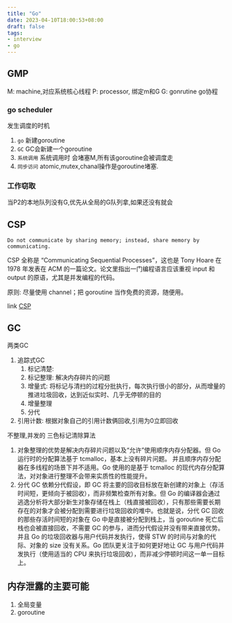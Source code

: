 ```yaml
---
title: "Go"
date: 2023-04-10T18:00:53+08:00
draft: false
tags:
- interview 
- go
---
```


## GMP

M: machine,对应系统核心线程
P: processor, 绑定m和G
G: gonrutine go协程



### go scheduler
发生调度的时机

1. `go` 新建goroutine
2. `GC` GC会新建一个goroutine
3. `系统调用` 系统调用时 会堵塞M,所有该goroutine会被调度走
4. `同步访问` atomic,mutex,chanal操作是goroutine堵塞.

### 工作窃取
当P2的本地队列没有G,优先从全局的G队列拿,如果还没有就会


## CSP
`Do not communicate by sharing memory; instead, share memory by communicating.`

CSP 全称是 “Communicating Sequential Processes”，这也是 Tony Hoare 在 1978 年发表在 ACM 的一篇论文。论文里指出一门编程语言应该重视 input 和 output 的原语，尤其是并发编程的代码。

原则: 尽量使用 channel；把 goroutine 当作免费的资源，随便用。

link [CSP](https://golang.design/go-questions/channel/csp/)


## GC
两类GC
1. 追踪式GC
   1. 标记清楚: 
   2. 标记整理: 解决内存碎片的问题
   3. 增量式: 将标记与清扫的过程分批执行，每次执行很小的部分，从而增量的推进垃圾回收，达到近似实时、几乎无停顿的目的
   4. 增量整理
   5. 分代
2. 引用计数: 根据对象自己的引用计数俩回收,引用为0立即回收

不整理,并发的 三色标记清除算法


1. 对象整理的优势是解决内存碎片问题以及“允许”使用顺序内存分配器。但 Go 运行时的分配算法基于 tcmalloc，基本上没有碎片问题。 并且顺序内存分配器在多线程的场景下并不适用。Go 使用的是基于 tcmalloc 的现代内存分配算法，对对象进行整理不会带来实质性的性能提升。
2. 分代 GC 依赖分代假设，即 GC 将主要的回收目标放在新创建的对象上（存活时间短，更倾向于被回收），而非频繁检查所有对象。但 Go 的编译器会通过逃逸分析将大部分新生对象存储在栈上（栈直接被回收），只有那些需要长期存在的对象才会被分配到需要进行垃圾回收的堆中。也就是说，分代 GC 回收的那些存活时间短的对象在 Go 中是直接被分配到栈上，当 goroutine 死亡后栈也会被直接回收，不需要 GC 的参与，进而分代假设并没有带来直接优势。并且 Go 的垃圾回收器与用户代码并发执行，使得 STW 的时间与对象的代际、对象的 size 没有关系。Go 团队更关注于如何更好地让 GC 与用户代码并发执行（使用适当的 CPU 来执行垃圾回收），而非减少停顿时间这一单一目标上。

## 内存泄露的主要可能
1. 全局变量
2. goroutine